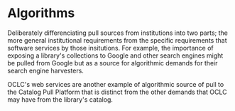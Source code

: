 # Algorithms
Deliberately differenciating pull sources from institutions into two parts; the more general institutional requirements from the specific requirements that software services by those insitutions. For example, the importance of exposing a library's collections to Google and other search engines might be pulled from Google but as a source for algorithmic demands for their search engine harvesters.

OCLC's web services are another example of algorithmic source of pull to the Catalog Pull Platform that is distinct from the other demands that OCLC may have from the library's catalog.
